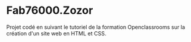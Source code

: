 # Fab76000.Zozor

Projet codé en suivant le tutoriel de la formation Openclassrooms sur la création d'un site web en HTML et CSS.
